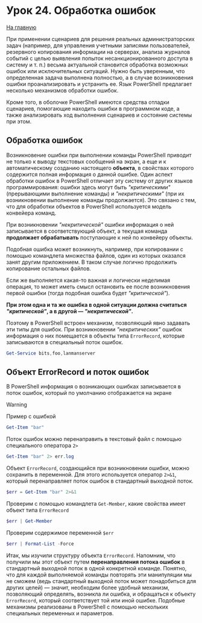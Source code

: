 # Урок 24. Обработка ошибок

[На главную](/mdk0401.github.io)

При применении сценариев для решения реальных администраторских задач (например, для управления учетными записями пользователей, резервного копирования информации на серверах, анализа журналов событий с целью выявления попыток несанкционированного доступа в систему и т. п.) весьма актуальной становится обработка возможных ошибок или исключительных ситуаций. Нужно быть уверенным, что определенная задача выполнена полностью, а в случае возникновения ошибки проанализировать и устранить ее. Язык PowerShell предлагает несколько механизмов обработки ошибок.

Кроме того, в оболочке PowerShell имеются средства отладки сценариев, помогающие находить ошибки в программном коде, а также анализировать ход выполнения сценариев и состояние системы при этом.

## Обработка ошибок
Возникновение ошибки при выполнении команды PowerShell приводит не только к выводу текстовых сообщений на экран, а еще и к автоматическому созданию настоящего **объекта**, в свойствах которого содержится полная информация о данной ошибке. Один аспект обработки ошибок в PowerShell отличает эту систему от других языков программирования: ошибки здесь могут быть *"критическими"* (прерывающими выполнение команды) и *"некритическими"* (при их возникновении выполнение команды продолжается). Это связано с тем, что для обработки объектов в PowerShell используется модель конвейера команд. 

При возникновении *"некритической"* ошибки информация о ней записывается в соответствующий объект, а текущая команда **продолжает обрабатывать** поступающие к ней по конвейеру объекты. 

Подобная ошибка может возникнуть, например, при копировании с помощью командлета множества файлов, один из которых оказался занят другим приложением. В таком случае логично продолжить копирование остальных файлов. 

Если же выполняется какая-то важная и логически неделимая операция, то может иметь смысл остановить ее после возникновения первой ошибки (тогда подобная ошибка будет *"критической"*). 

**При этом одна и та же ошибка в одной ситуации должна считаться *"критической"*, а в другой — *"некритической"*.** 

Поэтому в PowerShell встроен механизм, позволяющий явно задавать эти типы для ошибок. При возникновении *"некритических"* ошибок информация о них помещается в объекты типа `ErrorRecord`, которые записываются в специальный поток ошибок.

```powershell
Get-Service bits,foo,lanmanserver
```

## Объект ErrorRecord и поток ошибок
В PowerShell информация о возникающих ошибках записывается в поток ошибок, который по умолчанию отображается на экране

> [!WARNING]
> Пример с ошибкой

```powershell
Get-Item "bar"
```

Поток ошибок можно перенаправить в текстовый файл с помощью специального оператора `2>`

```powershell
Get-Item "bar" 2> err.log
```

Объект `ErrorRecord`, создающийся при возникновении ошибки, можно сохранить в переменной. Для этого используется оператор `2>&1`, который перенаправляет поток ошибок в стандартный выходной поток.

```powershell
$err = Get-Item "bar" 2>&1
```

Проверим с помощью командлета `Get-Member`, какие свойства имеет объект типа `ErrorRecord`

```powershell
$err | Get-Member
```

Проверим содержимое переменной `$err` 

```powershell
$err | Format-List -Force
```

Итак, мы изучили структуру объекта `ErrorRecord`. Напомним, что получили мы этот объект путем **перенаправления потока ошибок** в стандартный выходной поток в одной конкретной команде. Понятно, что для каждой выполняемой команды повторять эти манипуляции мы не сможем (ведь стандартный выходной поток может понадобиться для других целей) — значит, необходим более удобный механизм, позволяющий определять, возникла ли ошибка, и обращаться к объекту `ErrorRecord`, который соответствует той или иной ошибке. Подобные механизмы реализованы в PowerShell с помощью нескольких специальных переменных и параметров.





